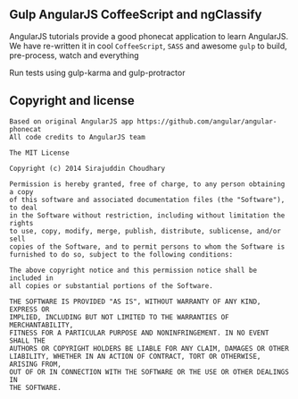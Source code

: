 ## Gulp AngularJS CoffeeScript and ngClassify

AngularJS tutorials provide a good phonecat application to learn AngularJS. We have re-written it in cool `CoffeeScript`, `SASS` and awesome `gulp` to build, pre-process, watch and everything

Run tests using gulp-karma and gulp-protractor

## Copyright and license

	Based on original AngularJS app https://github.com/angular/angular-phonecat
	All code credits to AngularJS team

	The MIT License

	Copyright (c) 2014 Sirajuddin Choudhary

	Permission is hereby granted, free of charge, to any person obtaining a copy
	of this software and associated documentation files (the "Software"), to deal
	in the Software without restriction, including without limitation the rights
	to use, copy, modify, merge, publish, distribute, sublicense, and/or sell
	copies of the Software, and to permit persons to whom the Software is
	furnished to do so, subject to the following conditions:

	The above copyright notice and this permission notice shall be included in
	all copies or substantial portions of the Software.

	THE SOFTWARE IS PROVIDED "AS IS", WITHOUT WARRANTY OF ANY KIND, EXPRESS OR
	IMPLIED, INCLUDING BUT NOT LIMITED TO THE WARRANTIES OF MERCHANTABILITY,
	FITNESS FOR A PARTICULAR PURPOSE AND NONINFRINGEMENT. IN NO EVENT SHALL THE
	AUTHORS OR COPYRIGHT HOLDERS BE LIABLE FOR ANY CLAIM, DAMAGES OR OTHER
	LIABILITY, WHETHER IN AN ACTION OF CONTRACT, TORT OR OTHERWISE, ARISING FROM,
	OUT OF OR IN CONNECTION WITH THE SOFTWARE OR THE USE OR OTHER DEALINGS IN
	THE SOFTWARE.
